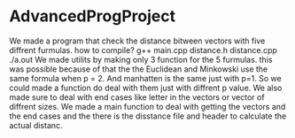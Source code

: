 # AdvancedProgProject
We made a program that check the distance bitween vectors with five diffrent furmulas.
how to compile?
g++ main.cpp distance.h distance.cpp
./a.out
We made utilits by making only 3 function for the 5 furmulas.
this was possible because of that the the Euclidean and Minkowski use the same
formula when p = 2.
And manhatten is the same just with p=1.
So we could made a function do deal with them just with diffrent p value.
We also made sure to deal with end cases like letter in the vectors or vector of diffrent sizes.
We made a main function to deal with getting the vectors and the end cases and the there is the disstance file 
and header to calculate the actual distanc.
